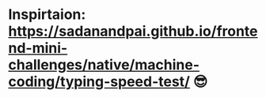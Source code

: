 # Inspirtaion: https://sadanandpai.github.io/frontend-mini-challenges/native/machine-coding/typing-speed-test/ :sunglasses: